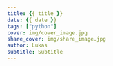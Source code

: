 ```yaml
---
title: {{ title }}
date: {{ date }}
tags: ["python"]
cover: img/cover_image.jpg
share_cover: img/share_image.jpg
author: Lukas
subtitle: Subtitle
---
```

